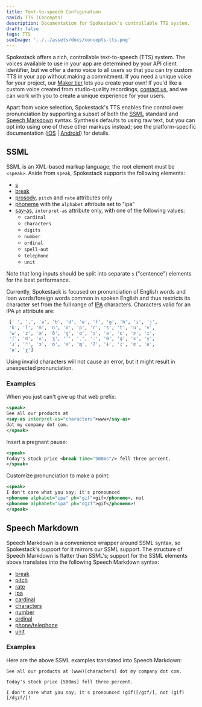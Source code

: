 ```yaml
---
title: Text-to-speech Configuration
navId: TTS (Concepts)
description: Documentation for Spokestack's controllable TTS system.
draft: false
tags: TTS
seoImage: '../../assets/docs/concepts-tts.png'
---
```


Spokestack offers a rich, controllable text-to-speech (TTS) system. The voices available to use in your app are determined by your API client identifier, but we offer a demo voice to all users so that you can try custom TTS in your app without making a commitment. If you need a unique voice for your project, our [Maker tier](/pricing#maker) lets you create your own! If you'd like a custom voice created from studio-quality recordings, [contact us](mailto:hello@spokestack.io), and we can work with you to create a unique experience for your users.

Apart from voice selection, Spokestack's TTS enables fine control over pronunciation by supporting a subset of both the [SSML](https://www.w3.org/TR/speech-synthesis11/) standard and [Speech Markdown](https://www.speechmarkdown.org/) syntax. Synthesis defaults to using raw text, but you can opt into using one of these other markups instead; see the platform-specific documentation ([iOS](https://spokestack.github.io/spokestack-ios/Classes/TextToSpeechInput.html) | [Android](https://www.javadoc.io/doc/io.spokestack/spokestack-android/latest/io/spokestack/spokestack/tts/SpokestackTTSClient.html)) for details.

## SSML

SSML is an XML-based markup language; the root element must be `<speak>`. Aside from `speak`, Spokestack supports the following elements:

- [s](https://www.w3.org/TR/speech-synthesis11/#edef_sentence)
- [break](https://www.w3.org/TR/speech-synthesis11/#edef_break)
- [prosody](https://www.w3.org/TR/speech-synthesis11/#S3.2.4), `pitch` and `rate` attributes only
- [phoneme](https://www.w3.org/TR/speech-synthesis11/#S3.1.10) with the `alphabet` attribute set to "ipa"
- [say-as](https://www.w3.org/TR/speech-synthesis11/#S3.1.9), `interpret-as` attribute only, with one of the following values:
  - `cardinal`
  - `characters`
  - `digits`
  - `number`
  - `ordinal`
  - `spell-out`
  - `telephone`
  - `unit`

Note that long inputs should be split into separate `s` ("sentence") elements for the best performance.

Currently, Spokestack is focused on pronunciation of English words and loan words/foreign words common in spoken English and thus restricts its character set from the full range of [IPA](https://en.wikipedia.org/wiki/International_Phonetic_Alphabet) characters. Characters valid for an IPA `ph` attribute are:

```bash
 [' ', ',', 'a', 'b', 'd', 'e', 'f', 'g', 'h', 'i', 'j',
 'k', 'l', 'm', 'n', 'o', 'p', 'r', 's', 't', 'u', 'v',
 'w', 'z', 'æ', 'ð', 'ŋ', 'ɑ', 'ɔ', 'ə', 'ɛ', 'ɝ', 'ɪ',
 'ʃ', 'ʊ', 'ʌ', 'ʒ', 'ˈ', 'ˌ', 'ː', 'θ', 'ɡ', 'x', 'y',
 'ɹ', 'ʰ', 'ɜ', 'ɒ', 'ɚ', 'ɱ', 'ʔ', 'ɨ', 'ɾ', 'ɐ', 'ʁ',
 'ɵ', 'χ']
```

Using invalid characters will not cause an error, but it might result in unexpected pronunciation.

### Examples

When you just can't give up that web prefix:

```xml
<speak>
See all our products at
<say-as interpret-as="characters">www</say-as>
dot my company dot com.
</speak>
```

Insert a pregnant pause:

```xml
<speak>
Today's stock price <break time="500ms"/> fell three percent.
</speak>
```

Customize pronunciation to make a point:

```xml
<speak>
I don't care what you say; it's pronounced
<phoneme alphabet="ipa" ph="gɪf">gif</phoneme>, not
<phoneme alphabet="ipa" ph="dʒɪf">gif</phoneme>!
</speak>
```

## Speech Markdown

Speech Markdown is a convenience wrapper around SSML syntax, so Spokestack's support for it mirrors our SSML support. The structure of Speech Markdown is flatter than SSML's; support for the SSML elements above translates into the following Speech Markdown syntax:

- [break](https://www.speechmarkdown.org/syntax/break/)
- [pitch](https://www.speechmarkdown.org/syntax/pitch/)
- [rate](https://www.speechmarkdown.org/syntax/rate/)
- [ipa](https://www.speechmarkdown.org/syntax/ipa/)
- [cardinal](https://www.speechmarkdown.org/syntax/cardinal/)
- [characters](https://www.speechmarkdown.org/syntax/characters/)
- [number](https://www.speechmarkdown.org/syntax/number/)
- [ordinal](https://www.speechmarkdown.org/syntax/ordinal/)
- [phone/telephone](https://www.speechmarkdown.org/syntax/phone/)
- [unit](https://www.speechmarkdown.org/syntax/unit/)

### Examples

Here are the above SSML examples translated into Speech Markdown:

```none
See all our products at (www)[characters] dot my company dot com.
```

```none
Today's stock price [500ms] fell three percent.
```

```none
I don't care what you say; it's pronounced (gif)[/gɪf/], not (gif)[/dʒɪf/]!
```
